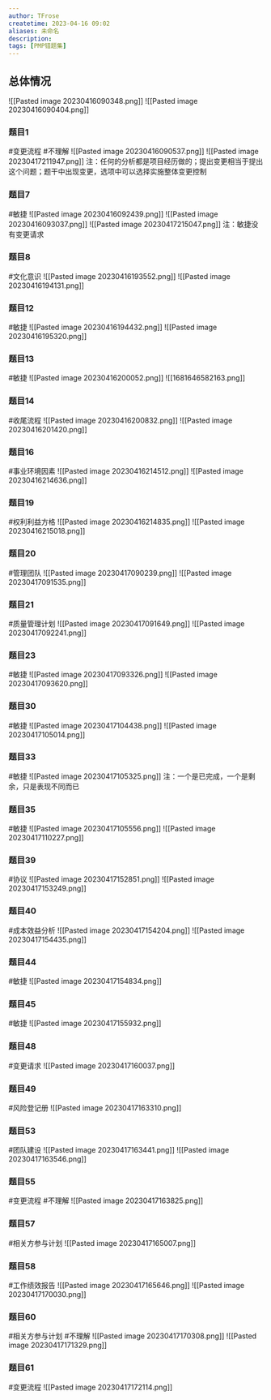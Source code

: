 ```yaml
---
author: TFrose
createtime: 2023-04-16 09:02
aliases: 未命名
description:
tags: [PMP错题集]
---
```


## 总体情况
![[Pasted image 20230416090348.png]]
![[Pasted image 20230416090404.png]]

### 题目1
#变更流程 #不理解 
![[Pasted image 20230416090537.png]]
![[Pasted image 20230417211947.png]]
注：任何的分析都是项目经历做的；提出变更相当于提出这个问题；题干中出现变更，选项中可以选择实施整体变更控制

### 题目7
#敏捷 
![[Pasted image 20230416092439.png]]
![[Pasted image 20230416093037.png]]
![[Pasted image 20230417215047.png]]
注：敏捷没有变更请求

### 题目8
#文化意识
![[Pasted image 20230416193552.png]]
![[Pasted image 20230416194131.png]]

### 题目12
#敏捷 
![[Pasted image 20230416194432.png]]
![[Pasted image 20230416195320.png]]

### 题目13
#敏捷 
![[Pasted image 20230416200052.png]]
![[1681646582163.png]]

### 题目14
#收尾流程
![[Pasted image 20230416200832.png]]
![[Pasted image 20230416201420.png]]

### 题目16
#事业环境因素 
![[Pasted image 20230416214512.png]]
![[Pasted image 20230416214636.png]]

### 题目19
#权利利益方格
![[Pasted image 20230416214835.png]]
![[Pasted image 20230416215018.png]]

### 题目20
#管理团队
![[Pasted image 20230417090239.png]]
![[Pasted image 20230417091535.png]]

### 题目21
#质量管理计划 
![[Pasted image 20230417091649.png]]
![[Pasted image 20230417092241.png]]

### 题目23
#敏捷
![[Pasted image 20230417093326.png]]
![[Pasted image 20230417093620.png]]
### 题目30
#敏捷 
![[Pasted image 20230417104438.png]]
![[Pasted image 20230417105014.png]]

### 题目33
#敏捷 
![[Pasted image 20230417105325.png]]
注：一个是已完成，一个是剩余，只是表现不同而已

### 题目35
#敏捷 
![[Pasted image 20230417105556.png]]
![[Pasted image 20230417110227.png]]

### 题目39
#协议 
![[Pasted image 20230417152851.png]]
![[Pasted image 20230417153249.png]]

### 题目40
#成本效益分析 
![[Pasted image 20230417154204.png]]
![[Pasted image 20230417154435.png]]

### 题目44
#敏捷 
![[Pasted image 20230417154834.png]]

### 题目45
#敏捷 
![[Pasted image 20230417155932.png]]

### 题目48
#变更请求
![[Pasted image 20230417160037.png]]

### 题目49
#风险登记册 
![[Pasted image 20230417163310.png]]

### 题目53
#团队建设
![[Pasted image 20230417163441.png]]
![[Pasted image 20230417163546.png]]

### 题目55
#变更流程 #不理解 
![[Pasted image 20230417163825.png]]

### 题目57
#相关方参与计划
![[Pasted image 20230417165007.png]]

### 题目58
#工作绩效报告 
![[Pasted image 20230417165646.png]]
![[Pasted image 20230417170030.png]]

### 题目60
#相关方参与计划 #不理解 
![[Pasted image 20230417170308.png]]
![[Pasted image 20230417171329.png]]

### 题目61
#变更流程 
![[Pasted image 20230417172114.png]]


